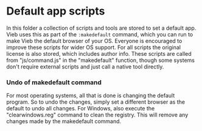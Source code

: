 Default app scripts
===================

In this folder a collection of scripts and tools are stored to set a default app.
Vieb uses this as part of the `:makedefault` command,
which you can run to make Vieb the default browser of your OS.
Everyone is encouraged to improve these scripts for wider OS support.
For all scripts the original license is also stored, which includes author info.
These scripts are called from "js/command.js" in the "makedefault" function,
though some systems don't require external scripts and just call a native tool directly.

### Undo of makedefault command

For most operating systems, all that is done is changing the default program.
So to undo the changes, simply set a different browser as the default to undo all changes.
For Windows, also execute the "clearwindows.reg" command to clean the registry.
This will remove any changes made by the makedefault command.
